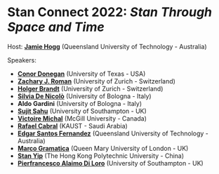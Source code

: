 # Stan Connect 2022: _Stan Through Space and Time_


Host: [__Jamie Hogg__](https://twitter.com/JamieAHogg) (Queensland University of Technology - Australia)

Speakers: 

- [__Conor Donegan__](https://connordonegan.github.io) (University of Texas - USA)
- [__Zachary J. Roman__](https://www.psychologie.uzh.ch/de/bereiche/ehem/quamet/team/roman-zack.html) (University of Zurich - Switzerland)
- [__Holger Brandt__](https://www.holger-brandts-methods.com) (University of Zurich - Switzerland)
- [__Silvia De Nicolò__](https://www.unibo.it/sitoweb/silvia.denicolo) (University of Bologna - Italy)
- __Aldo Gardini__ (University of Bologna - Italy)
- [__Sujit Sahu__](https://www.sujitsahu.com) (University of Southampton - UK)
- [__Victoire Michal__](https://scholar.google.ca/citations?user=AG0dUp8AAAAJ&hl=fr) (McGill University - Canada)
- [__Rafael Cabral__](https://cemse.kaust.edu.sa/stat/people/person/rafael-medeiros-cabral) (KAUST - Saudi Arabia) 
- [__Edgar Santos Fernandez__](https://acems.org.au/our-people/edgar-santos-fernandez) (Queensland University of Technology - Australia)
- [__Marco Gramatica__](https://www.qmul.ac.uk/maths/profiles/gramaticam.html) (Queen Mary University of London - UK)
- [__Stan Yip__](https://scholar.google.com/citations?user=eFWvpdAAAAAJ&hl=en) (The Hong Kong Polytechnic University - China)
- [__Pierfrancesco Alaimo Di Loro__](https://scholar.google.com/citations?user=JG-jP6cAAAAJ&hl=en) (University of Southampton - UK)

